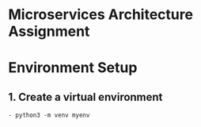 # Microservices Architecture Assignment

# Environment Setup
## 1. Create a virtual environment
    - python3 -m venv myenv

